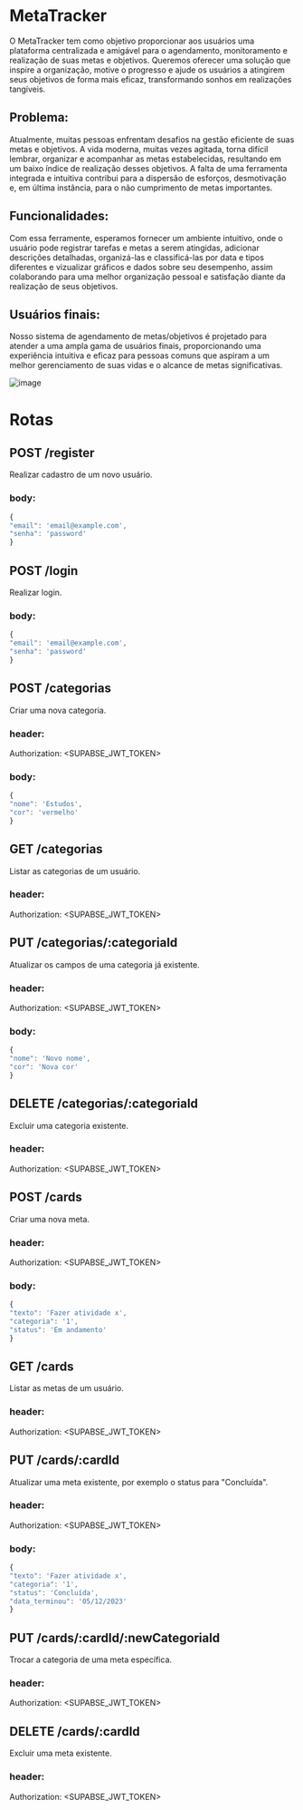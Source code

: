 # MetaTracker

O MetaTracker tem como objetivo proporcionar aos usuários uma plataforma centralizada e amigável para o agendamento, monitoramento e realização de suas metas e objetivos. Queremos oferecer uma solução que inspire a organização, motive o progresso e ajude os usuários a atingirem seus objetivos de forma mais eficaz, transformando sonhos em realizações tangíveis.

## Problema:
Atualmente, muitas pessoas enfrentam desafios na gestão eficiente de suas metas e objetivos. A vida moderna, muitas vezes agitada, torna difícil lembrar, organizar e acompanhar as metas estabelecidas, resultando em um baixo índice de realização desses objetivos. A falta de uma ferramenta integrada e intuitiva contribui para a dispersão de esforços, desmotivação e, em última instância, para o não cumprimento de metas importantes.

## Funcionalidades:
Com essa ferramente, esperamos fornecer um ambiente intuitivo, onde o usuário pode registrar tarefas e metas a serem atingidas, adicionar descrições detalhadas, organizá-las e classificá-las por data e tipos diferentes e vizualizar gráficos e dados sobre seu desempenho, assim colaborando para uma melhor organização pessoal e satisfação diante da realização de seus objetivos.

## Usuários finais:
Nosso sistema de agendamento de metas/objetivos é projetado para atender a uma ampla gama de usuários finais, proporcionando uma experiência intuitiva e eficaz para pessoas comuns que aspiram a um melhor gerenciamento de suas vidas e o alcance de metas significativas.

![image](https://github.com/JvRosa/MetaTracker/assets/110125524/58855daf-b799-4a86-9aa6-6db38f2e7260)

# Rotas
## POST /register 
Realizar cadastro de um novo usuário.
### body: 
```ts
{
"email": 'email@example.com',
"senha": 'password'
}
```
## POST /login
Realizar login.
### body: 
```ts
{
"email": 'email@example.com',
"senha": 'password'
}
```
## POST /categorias
Criar uma nova categoria.
### header:
Authorization: <SUPABSE_JWT_TOKEN>
### body: 
```ts
{
"nome": 'Estudos',
"cor": 'vermelho'
}
```
## GET /categorias
Listar as categorias de um usuário.
### header:
Authorization: <SUPABSE_JWT_TOKEN>

## PUT /categorias/:categoriaId
Atualizar os campos de uma categoria já existente.
### header:
Authorization: <SUPABSE_JWT_TOKEN>
### body: 
```ts
{
"nome": 'Novo nome',
"cor": 'Nova cor'
}
```
## DELETE /categorias/:categoriaId
Excluir uma categoria existente.
### header:
Authorization: <SUPABSE_JWT_TOKEN>

## POST /cards
Criar uma nova meta.
### header:
Authorization: <SUPABSE_JWT_TOKEN>
### body: 
```ts
{
"texto": 'Fazer atividade x',
"categoria": '1',
"status": 'Em andamento'
}
```
## GET /cards
Listar as metas de um usuário.
### header:
Authorization: <SUPABSE_JWT_TOKEN>

## PUT /cards/:cardId
Atualizar uma meta existente, por exemplo o status para "Concluída".
### header:
Authorization: <SUPABSE_JWT_TOKEN>
### body: 
```ts
{
"texto": 'Fazer atividade x',
"categoria": '1',
"status": 'Concluída',
"data_terminou": '05/12/2023'
}
```
## PUT /cards/:cardId/:newCategoriaId
Trocar a categoria de uma meta específica.
### header:
Authorization: <SUPABSE_JWT_TOKEN>
  
## DELETE /cards/:cardId
Excluir uma meta existente.
### header:
Authorization: <SUPABSE_JWT_TOKEN>



